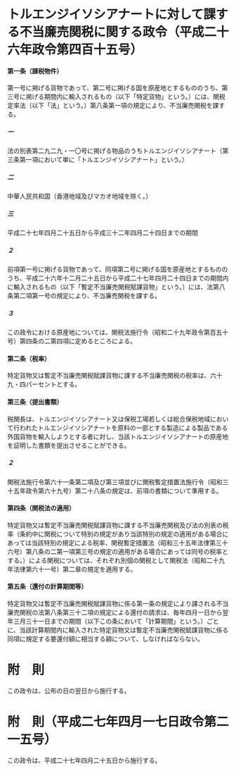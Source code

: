 # トルエンジイソシアナートに対して課する不当廉売関税に関する政令（平成二十六年政令第四百十五号）
#### 第一条（課税物件）
第一号に掲げる貨物であって、第二号に掲げる国を原産地とするもののうち、第三号に掲げる期間内に輸入されるもの（以下「特定貨物」という。）には、関税定率法（以下「法」という。）第八条第一項の規定により、不当廉売関税を課する。
##### 一
法の別表第二九二九・一〇号に掲げる物品のうちトルエンジイソシアナート（第三条第一項において単に「トルエンジイソシアナート」という。）
##### 二
中華人民共和国（香港地域及びマカオ地域を除く。）
##### 三
平成二十七年四月二十五日から平成三十二年四月二十四日までの期間
##### ２
前項第一号に掲げる貨物であって、同項第二号に掲げる国を原産地とするもののうち、平成二十六年十二月二十五日から平成二十七年四月二十四日までの期間内に輸入されるもの（以下「暫定不当廉売関税賦課貨物」という。）には、法第八条第二項第一号の規定により、不当廉売関税を課する。
##### ３
この政令における原産地については、関税法施行令（昭和二十九年政令第百五十号）第四条の二第四項に定めるところによる。
#### 第二条（税率）
特定貨物又は暫定不当廉売関税賦課貨物に課する不当廉売関税の税率は、六十九・四パーセントとする。
#### 第三条（提出書類）
税関長は、トルエンジイソシアナート又は保税工場若しくは総合保税地域において行われたトルエンジイソシアナートを原料の一部とする製造による製品である外国貨物を輸入しようとする者に対し、当該トルエンジイソシアナートの原産地を証明した書類を提出させることができる。
##### ２
関税法施行令第六十一条第二項及び第三項並びに関税暫定措置法施行令（昭和三十五年政令第六十九号）第二十八条の規定は、前項の書類について準用する。
#### 第四条（関税法の適用）
特定貨物又は暫定不当廉売関税賦課貨物に課する不当廉売関税及び法の別表の税率（条約中に関税について特別の規定があり当該特別の規定の適用がある場合にあっては当該特別の規定による税率、関税暫定措置法（昭和三十五年法律第三十六号）第八条の二第一項第三号の規定の適用がある場合にあっては同号の税率とする。）による関税については、それぞれ別個の関税として関税法（昭和二十九年法律第六十一号）第二章の規定を適用する。
#### 第五条（還付の計算期間等）
特定貨物又は暫定不当廉売関税賦課貨物に係る第一条の規定により課される不当廉売関税の法第八条第三十二項の規定による還付の請求は、毎年四月一日から翌年三月三十一日までの期間（以下この条において「計算期間」という。）ごとに、当該計算期間内に輸入された特定貨物又は暫定不当廉売関税賦課貨物に係る同項に規定する要還付額に相当する額について、しなければならない。
# 附　則
この政令は、公布の日の翌日から施行する。
# 附　則（平成二七年四月一七日政令第二一五号）
この政令は、平成二十七年四月二十五日から施行する。
